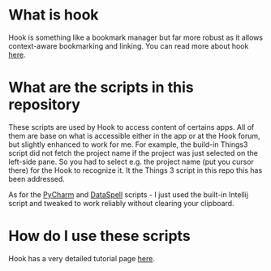 # What is hook

Hook is something like a bookmark manager but far more robust as it allows context-aware bookmarking and linking. You can read more about hook 
[here](https://hookproductivity.com).

# What are the scripts in this repository

These scripts are used by Hook to access content of certains apps. All of them are base on what is accessible either in the app or at the Hook forum, 
but slightly enhanced to work for me. For example, the build-in Things3 script did not fetch the project name if the project was just selected on the 
left-side pane. So you had to select e.g. the project name (put you cursor there) for the Hook to recognize it. It the Things 3 script in this repo this 
has been addressed.

As for the [PyCharm](https://www.jetbrains.com/pycharm/) and [DataSpell](https://www.jetbrains.com/dataspell/) scripts - I just used the built-in 
Intellij script and tweaked to work reliably without clearing your clipboard.

# How do I use these scripts

Hook has a very detailed tutorial page [here](https://hookproductivity.com/help/integration/creating-integration-scripts/).

